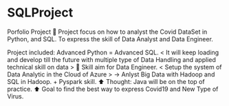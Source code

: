 # SQLProject

Porfolio Project
:card_index:
Project focus on how to analyst the Covid DataSet in Python, and SQL. 
To express the skill of Data Analyst and Data Engineer. 

Project included: Advanced Python = Advanced SQL. < It will keep loading and develop till the future with multiple type of Data Handling and applied technical skill on data > 
:racehorse: 
Skill aim for Data Engineer. 
< Setup the system of Data Analytic in the Cloud of Azure > 
-> Anlyst Big Data with Hadoop and SQL in Hadoop. + Pyspark skill. 
:arrow_up:
Thought: Java will be on the top of practice.
:arrow_up:
Goal to find the best way to express Covid19 and New Type of Virus. 



